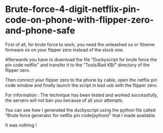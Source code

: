 # Brute-force-4-digit-netflix-pin-code-on-phone-with-flipper-zero-and-phone-safe

First of all, for brute force to work, you need the unleashed os or Xtreme firmware os on your flipper zero instead of the stock one.

Afterwards you have to download the file "Duckyscript for brute force the pin code netflix" and transfer it to the "Tools/Bad KB/" directory of the flipper zero.

Then connect your flipper zero to the phone by cable, open the netflix pin code window and finally launch the script in bad usb with the flipper zero.


For information : The technique has been tested and worked successfully, the servers will not ban you because of all your attempts.


You can see how I generated the duckyscript using the python file called "Brute force generator for netflix pin code(python)" that I made available.

It was nothing !
